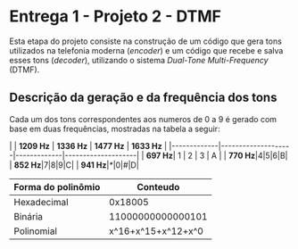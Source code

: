 # Entrega 1 - Projeto 2 - DTMF

Esta etapa do projeto consiste na construção de um código que gera tons utilizados na telefonia moderna (<i>encoder</i>) e um código que recebe e salva esses tons (<i>decoder</i>), utilizando o sistema <i>Dual-Tone Multi-Frequency</i> (DTMF).

## Descrição da geração e da frequência dos tons

Cada um dos tons correspondentes aos numeros de 0 a 9 é gerado com base em duas frequências, mostradas na tabela a seguir:

|    | <b>1209 Hz</b> | <b>1336 Hz</b> | <b>1477 Hz</b>   | <b>1633 Hz</b>   |
|-------------|--------------------|-------------|--------------------|
| <b>697 Hz</b>|      1         |        2       |        3         |           A      |
| <b>770 Hz</b>|4|5|6|B|
| <b>852 Hz</b>|7|8|9|C|
| <b>941 Hz</b>|<i>*</i>|0|#|D|


| <b>Forma do polinômio</b> | <b>Conteudo </b>   |
|-------------|--------------------|
| Hexadecimal |         0x18005    |
| Binária     |  11000000000000101 |
| Polinomial  | x^16+x^15+x^12+x^0 |
